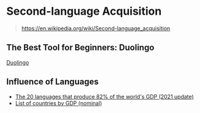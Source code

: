 # Second-language Acquisition

> <https://en.wikipedia.org/wiki/Second-language_acquisition>

## The Best Tool for Beginners: Duolingo

[Duolingo](https://www.duolingo.com/)

## Influence of Languages

- [The 20 languages that produce 82% of the world's GDP (2021 update)](https://www.reddit.com/r/languagelearning/comments/rs241i/the_20_languages_that_produce_82_of_the_worlds/)
- [List of countries by GDP (nominal)](https://en.wikipedia.org/wiki/List_of_countries_by_GDP_(nominal))
